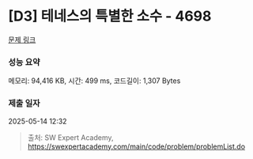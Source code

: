 # [D3] 테네스의 특별한 소수 - 4698 

[문제 링크](https://swexpertacademy.com/main/code/problem/problemDetail.do?contestProbId=AWRuoqCKkE0DFAXt) 

### 성능 요약

메모리: 94,416 KB, 시간: 499 ms, 코드길이: 1,307 Bytes

### 제출 일자

2025-05-14 12:32



> 출처: SW Expert Academy, https://swexpertacademy.com/main/code/problem/problemList.do